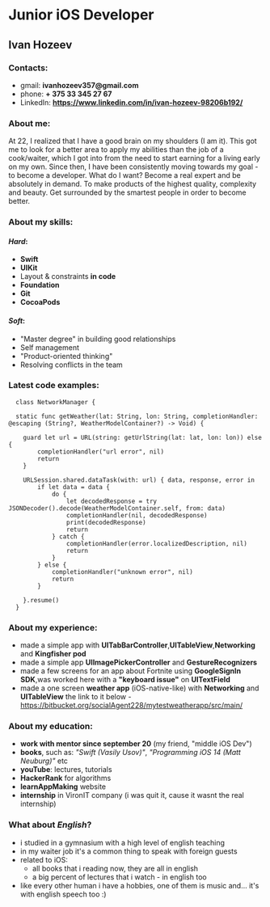 # Junior iOS Developer

## Ivan Hozeev

###  Contacts:
  * gmail: __ivanhozeev357@gmail.com__
  * phone: __+ 375 33 345 27 67__
  * LinkedIn: __https://www.linkedin.com/in/ivan-hozeev-98206b192/__

###  About me:
   At 22, I realized that I have a good brain on my shoulders (I am it). This got me to look for a better area to apply my abilities than the job of a cook/waiter, which I got into from the need to start earning for a living early on my own. Since then, I have been consistently moving towards my goal - to become a developer.
What do I want? Become a real expert and be absolutely in demand. To make products of the highest quality, complexity and beauty. Get surrounded by the smartest people in order to become better.

###  About my skills:
#### _Hard_:  
   * **Swift** 
   * **UIKit**
   * Layout & constraints **in code**
   * **Foundation**
   * **Git**
   * **CocoaPods**
 
####  _Soft_:
   * "Master degree" in building good relationships
   * Self management 
   * "Product-oriented thinking"
   * Resolving conflicts in the team
     
###  Latest code examples:

      class NetworkManager {

      static func getWeather(lat: String, lon: String, completionHandler: @escaping (String?, WeatherModelContainer?) -> Void) {
        
        guard let url = URL(string: getUrlString(lat: lat, lon: lon)) else {
            completionHandler("url error", nil)
            return
        }
        
        URLSession.shared.dataTask(with: url) { data, response, error in
            if let data = data {
                do {
                    let decodedResponse = try JSONDecoder().decode(WeatherModelContainer.self, from: data)
                    completionHandler(nil, decodedResponse)
                    print(decodedResponse)
                    return
                } catch {
                    completionHandler(error.localizedDescription, nil)
                    return
                }
            } else {
                completionHandler("unknown error", nil)
                return
            }
            
        }.resume()
      }
      
###  About my experience: 
  * made a simple app with **UITabBarController**,**UITableView**,**Networking** and **Kingfisher pod**
  * made a simple app **UIImagePickerController** and **GestureRecognizers**
  * made a few screens for an app about Fortnite using **GoogleSignIn SDK**,was worked here with a **"keyboard issue"** on **UITextField**
  * made a one screen **weather app** (iOS-native-like) with **Networking** and **UITableView** the link to it below -
   https://bitbucket.org/socialAgent228/mytestweatherapp/src/main/ 

###  About my education:
  * **work with mentor since september 20** (my friend, "middle iOS Dev")
  * **books**, such as: *"Swift (Vasily Usov)"*, *"Programming iOS 14 (Matt Neuburg)"* etc
  * **youTube**: lectures, tutorials
  * **HackerRank** for algorithms
  * **learnAppMaking** website 
  * **internship** in VironIT company (i was quit it, cause it wasnt the real internship)

###  What about *English*?
  * i studied in a gymnasium with a high level of english teaching 
  * in my waiter job it's a common thing to speak with foreign guests
  * related to iOS:
    *  all books that i reading now, they are all in english
    *  a big percent of lectures that i watch - in english too
  * like every other human i have a hobbies, one of them is music and... it's with english speech too :)

